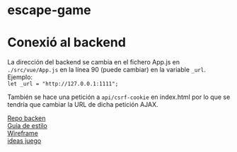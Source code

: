 # escape-game

# Conexió al backend
La dirección del backend se cambia en el fichero App.js en `./src/vue/App.js` en la línea 90 (puede cambiar) en la variable `_url`. Ejemplo:  
`let _url = "http://127.0.0.1:1111";`

También se hace una petición a `api/csrf-cookie` en index.html por lo que se tendría que cambiar la URL de dicha petición AJAX.


[Repo backen](https://github.com/davidcanogallardo/escape-game-backend)  
[Guía de estilo](https://docs.google.com/document/d/1r1NLxsEbXBEwKymeI8dt6CRX5RarcYR7oNKzLVRLGTY/edit)  
[Wireframe](https://www.figma.com/file/COWluyLnAtcLJ1AZDhkoae/WireFrame?node-id=314%3A2)  
[ideas juego](https://docs.google.com/document/d/1jedpuKpQmrEG-suskl6NpOlF0Yam-Xpqf5LG0kICt5A/edit)  
